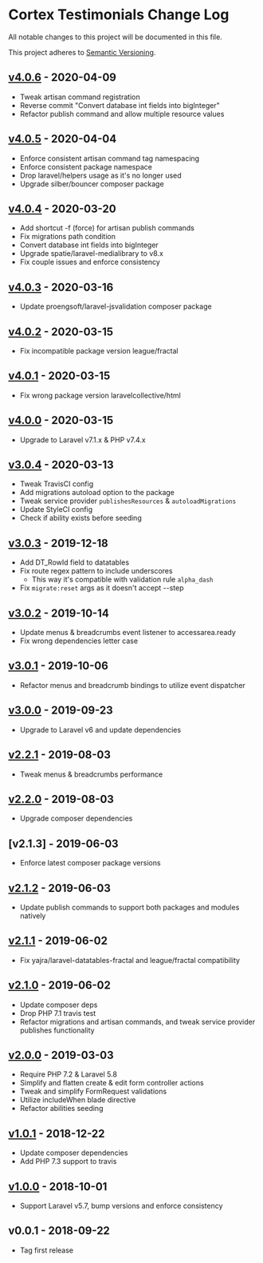 # Cortex Testimonials Change Log

All notable changes to this project will be documented in this file.

This project adheres to [Semantic Versioning](CONTRIBUTING.md).


## [v4.0.6] - 2020-04-09
- Tweak artisan command registration
- Reverse commit "Convert database int fields into bigInteger"
- Refactor publish command and allow multiple resource values

## [v4.0.5] - 2020-04-04
- Enforce consistent artisan command tag namespacing
- Enforce consistent package namespace
- Drop laravel/helpers usage as it's no longer used
- Upgrade silber/bouncer composer package

## [v4.0.4] - 2020-03-20
- Add shortcut -f (force) for artisan publish commands
- Fix migrations path condition
- Convert database int fields into bigInteger
- Upgrade spatie/laravel-medialibrary to v8.x
- Fix couple issues and enforce consistency

## [v4.0.3] - 2020-03-16
- Update proengsoft/laravel-jsvalidation composer package

## [v4.0.2] - 2020-03-15
- Fix incompatible package version league/fractal

## [v4.0.1] - 2020-03-15
- Fix wrong package version laravelcollective/html

## [v4.0.0] - 2020-03-15
- Upgrade to Laravel v7.1.x & PHP v7.4.x

## [v3.0.4] - 2020-03-13
- Tweak TravisCI config
- Add migrations autoload option to the package
- Tweak service provider `publishesResources` & `autoloadMigrations`
- Update StyleCI config
- Check if ability exists before seeding

## [v3.0.3] - 2019-12-18
- Add DT_RowId field to datatables
- Fix route regex pattern to include underscores
  - This way it's compatible with validation rule `alpha_dash`
- Fix `migrate:reset` args as it doesn't accept --step

## [v3.0.2] - 2019-10-14
- Update menus & breadcrumbs event listener to accessarea.ready
- Fix wrong dependencies letter case

## [v3.0.1] - 2019-10-06
- Refactor menus and breadcrumb bindings to utilize event dispatcher

## [v3.0.0] - 2019-09-23
- Upgrade to Laravel v6 and update dependencies

## [v2.2.1] - 2019-08-03
- Tweak menus & breadcrumbs performance

## [v2.2.0] - 2019-08-03
- Upgrade composer dependencies

## [v2.1.3] - 2019-06-03
- Enforce latest composer package versions

## [v2.1.2] - 2019-06-03
- Update publish commands to support both packages and modules natively

## [v2.1.1] - 2019-06-02
- Fix yajra/laravel-datatables-fractal and league/fractal compatibility

## [v2.1.0] - 2019-06-02
- Update composer deps
- Drop PHP 7.1 travis test
- Refactor migrations and artisan commands, and tweak service provider publishes functionality

## [v2.0.0] - 2019-03-03
- Require PHP 7.2 & Laravel 5.8
- Simplify and flatten create & edit form controller actions
- Tweak and simplify FormRequest validations
- Utilize includeWhen blade directive
- Refactor abilities seeding

## [v1.0.1] - 2018-12-22
- Update composer dependencies
- Add PHP 7.3 support to travis

## [v1.0.0] - 2018-10-01
- Support Laravel v5.7, bump versions and enforce consistency

## v0.0.1 - 2018-09-22
- Tag first release

[v4.0.6]: https://github.com/rinvex/cortex-testimonials/compare/v4.0.5...v4.0.6
[v4.0.5]: https://github.com/rinvex/cortex-testimonials/compare/v4.0.4...v4.0.5
[v4.0.4]: https://github.com/rinvex/cortex-testimonials/compare/v4.0.3...v4.0.4
[v4.0.3]: https://github.com/rinvex/cortex-testimonials/compare/v4.0.2...v4.0.3
[v4.0.2]: https://github.com/rinvex/cortex-testimonials/compare/v4.0.1...v4.0.2
[v4.0.1]: https://github.com/rinvex/cortex-testimonials/compare/v4.0.0...v4.0.1
[v4.0.0]: https://github.com/rinvex/cortex-testimonials/compare/v3.0.4...v4.0.0
[v3.0.4]: https://github.com/rinvex/cortex-testimonials/compare/v3.0.3...v3.0.4
[v3.0.3]: https://github.com/rinvex/cortex-testimonials/compare/v3.0.2...v3.0.3
[v3.0.2]: https://github.com/rinvex/cortex-testimonials/compare/v3.0.1...v3.0.2
[v3.0.1]: https://github.com/rinvex/cortex-testimonials/compare/v3.0.0...v3.0.1
[v3.0.0]: https://github.com/rinvex/cortex-testimonials/compare/v2.2.1...v3.0.0
[v2.2.1]: https://github.com/rinvex/cortex-testimonials/compare/v2.2.0...v2.2.1
[v2.2.0]: https://github.com/rinvex/cortex-testimonials/compare/v2.1.2...v2.2.0
[v2.1.2]: https://github.com/rinvex/cortex-testimonials/compare/v2.1.1...v2.1.2
[v2.1.1]: https://github.com/rinvex/cortex-testimonials/compare/v2.1.0...v2.1.1
[v2.1.0]: https://github.com/rinvex/cortex-testimonials/compare/v2.0.0...v2.1.0
[v2.0.0]: https://github.com/rinvex/cortex-testimonials/compare/v1.0.1...v2.0.0
[v1.0.1]: https://github.com/rinvex/cortex-testimonials/compare/v1.0.0...v1.0.1
[v1.0.0]: https://github.com/rinvex/cortex-testimonials/compare/v0.0.1...v1.0.0
